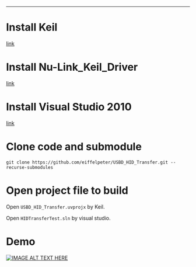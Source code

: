 ***

# Install Keil 
[link](https://www2.keil.com/mdk5)

# Install Nu-Link_Keil_Driver
[link](https://www.nuvoton.com/tool-and-software/ide-and-compiler/)

# Install Visual Studio 2010
[link](https://learn.microsoft.com/zh-tw/visualstudio/releasenotes/vs2010-sp1-vs)

# Clone code and submodule
`git clone https://github.com/eiffelpeter/USBD_HID_Transfer.git --recurse-submodules`

# Open project file to build 
Open `USBD_HID_Transfer.uvprojx` by Keil.

Open `HIDTransferTest.sln` by visual studio.

# Demo 
[![IMAGE ALT TEXT HERE](./doc/video_thumb.png)](https://drive.google.com/file/d/13615Q7CeB1TMKUCQqMDKom04Chpnj5Rs/view?usp=share_link)
